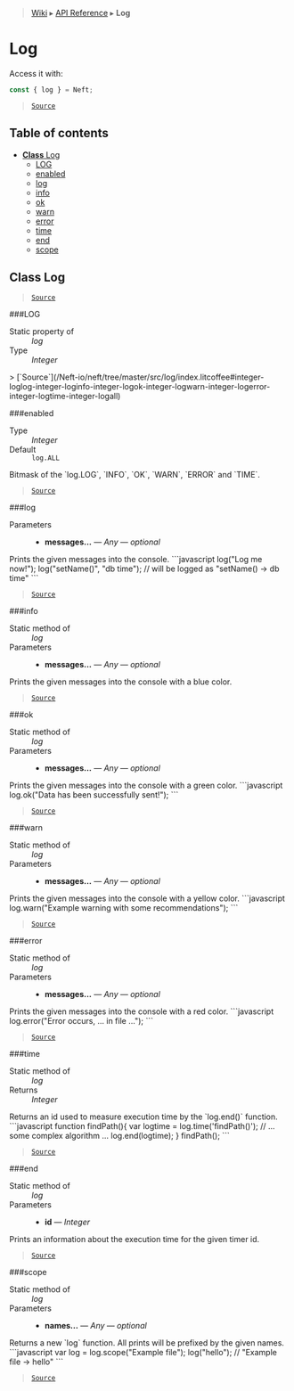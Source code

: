 > [Wiki](Home) ▸ [API Reference](API-Reference) ▸ **Log**

# Log

Access it with:
```javascript
const { log } = Neft;
```

> [`Source`](/Neft-io/neft/tree/master/src/log/index.litcoffee#log)

## Table of contents
  * [**Class** Log](#class-log)
    * [LOG](#log)
    * [enabled](#enabled)
    * [log](#log)
    * [info](#info)
    * [ok](#ok)
    * [warn](#warn)
    * [error](#error)
    * [time](#time)
    * [end](#end)
    * [scope](#scope)

## **Class** Log

> [`Source`](/Neft-io/neft/tree/master/src/log/index.litcoffee#class-log)

###LOG
<dl><dt>Static property of</dt><dd><i>log</i></dd><dt>Type</dt><dd><i>Integer</i></dd></dl>
> [`Source`](/Neft-io/neft/tree/master/src/log/index.litcoffee#integer-loglog-integer-loginfo-integer-logok-integer-logwarn-integer-logerror-integer-logtime-integer-logall)

###enabled
<dl><dt>Type</dt><dd><i>Integer</i></dd><dt>Default</dt><dd><code>log.ALL</code></dd></dl>
Bitmask of the `log.LOG`, `INFO`, `OK`, `WARN`, `ERROR` and `TIME`.

> [`Source`](/Neft-io/neft/tree/master/src/log/index.litcoffee#integer-enabled--logall)

###log
<dl><dt>Parameters</dt><dd><ul><li><b>messages...</b> — <i>Any</i> — <i>optional</i></li></ul></dd></dl>
Prints the given messages into the console.
```javascript
log("Log me now!");
log("setName()", "db time");
// will be logged as "setName() → db time"
```

> [`Source`](/Neft-io/neft/tree/master/src/log/index.litcoffee#logany-messages)

###info
<dl><dt>Static method of</dt><dd><i>log</i></dd><dt>Parameters</dt><dd><ul><li><b>messages...</b> — <i>Any</i> — <i>optional</i></li></ul></dd></dl>
Prints the given messages into the console with a blue color.

> [`Source`](/Neft-io/neft/tree/master/src/log/index.litcoffee#loginfoany-messages)

###ok
<dl><dt>Static method of</dt><dd><i>log</i></dd><dt>Parameters</dt><dd><ul><li><b>messages...</b> — <i>Any</i> — <i>optional</i></li></ul></dd></dl>
Prints the given messages into the console with a green color.
```javascript
log.ok("Data has been successfully sent!");
```

> [`Source`](/Neft-io/neft/tree/master/src/log/index.litcoffee#logokany-messages)

###warn
<dl><dt>Static method of</dt><dd><i>log</i></dd><dt>Parameters</dt><dd><ul><li><b>messages...</b> — <i>Any</i> — <i>optional</i></li></ul></dd></dl>
Prints the given messages into the console with a yellow color.
```javascript
log.warn("Example warning with some recommendations");
```

> [`Source`](/Neft-io/neft/tree/master/src/log/index.litcoffee#logwarnany-messages)

###error
<dl><dt>Static method of</dt><dd><i>log</i></dd><dt>Parameters</dt><dd><ul><li><b>messages...</b> — <i>Any</i> — <i>optional</i></li></ul></dd></dl>
Prints the given messages into the console with a red color.
```javascript
log.error("Error occurs, ... in file ...");
```

> [`Source`](/Neft-io/neft/tree/master/src/log/index.litcoffee#logerrorany-messages)

###time
<dl><dt>Static method of</dt><dd><i>log</i></dd><dt>Returns</dt><dd><i>Integer</i></dd></dl>
Returns an id used to measure execution time by the `log.end()` function.
```javascript
function findPath(){
  var logtime = log.time('findPath()');
  // ... some complex algorithm ...
  log.end(logtime);
}
findPath();
```

> [`Source`](/Neft-io/neft/tree/master/src/log/index.litcoffee#integer-logtime)

###end
<dl><dt>Static method of</dt><dd><i>log</i></dd><dt>Parameters</dt><dd><ul><li><b>id</b> — <i>Integer</i></li></ul></dd></dl>
Prints an information about the execution time for the given timer id.

> [`Source`](/Neft-io/neft/tree/master/src/log/index.litcoffee#logendinteger-id)

###scope
<dl><dt>Static method of</dt><dd><i>log</i></dd><dt>Parameters</dt><dd><ul><li><b>names...</b> — <i>Any</i> — <i>optional</i></li></ul></dd></dl>
Returns a new `log` function.
All prints will be prefixed by the given names.
```javascript
var log = log.scope("Example file");
log("hello");
// "Example file → hello"
```

> [`Source`](/Neft-io/neft/tree/master/src/log/index.litcoffee#logscopeany-names)

